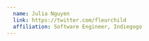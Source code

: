 ```yaml
---
  name: Julia Nguyen
  link: https://twitter.com/fleurchild
  affiliation: Software Engineer, Indiegogo
---
```

